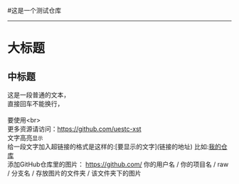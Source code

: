 #这是一个测试仓库

----------------------
大标题
======
中标题
-------
这是一段普通的文本，  
直接回车不能换行，<br>  
要使用\<br>  
更多资源请访问：https://github.com/uestc-xst<br>
文字高亮`显示`<br>
给一段文字加入超链接的格式是这样的:\[要显示的文字](链接的地址)    比如:[我的仓库](https://github.com/uestc-xst)<br>
添加GitHub仓库里的图片： https://github.com/ 你的用户名 / 你的项目名 / raw / 分支名 / 存放图片的文件夹 / 该文件夹下的图片<br>

